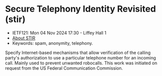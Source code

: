 # Secure Telephony Identity Revisited (stir)
* <IETFschedule>IETF121: Mon 04 Nov 2024 17:30 - Liffey Hall 1</IETFschedule>
* [About STIR](https://datatracker.ietf.org/group/stir/about/)
* Keywords: spam, anonymity, telephony.


Specify Internet-based mechanisms that allow verification of the calling party's authorization to use a particular telephone number for an incoming call. Mainly used to prevent unwanted robocalls. This work was initiated on request from the US Federal Communication Commission.

